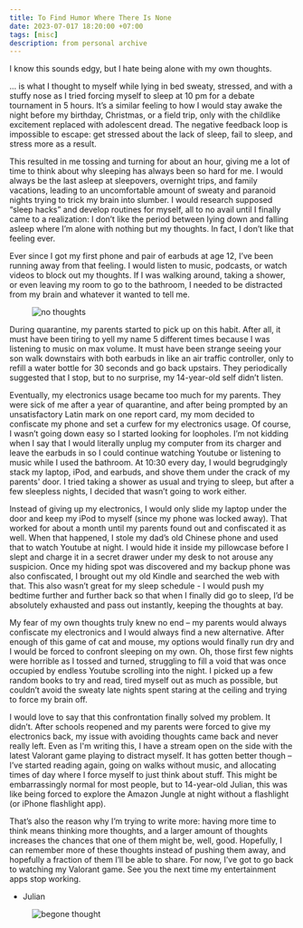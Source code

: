 ```yaml
---
title: To Find Humor Where There Is None
date: 2023-07-017 18:20:00 +07:00
tags: [misc]
description: from personal archive
---
```

I know this sounds edgy, but I hate being alone with my own thoughts.

… is what I thought to myself while lying in bed sweaty, stressed, and with a stuffy nose as I tried forcing myself to sleep at 10 pm for a debate tournament in 5 hours. It’s a similar feeling to how I would stay awake the night before my birthday, Christmas, or a field trip, only with the childlike excitement replaced with adolescent dread. The negative feedback loop is impossible to escape: get stressed about the lack of sleep, fail to sleep, and stress more as a result. 

This resulted in me tossing and turning for about an hour, giving me a lot of time to think about why sleeping has always been so hard for me. I would always be the last asleep at sleepovers, overnight trips, and family vacations, leading to an uncomfortable amount of sweaty and paranoid nights trying to trick my brain into slumber. I would research supposed “sleep hacks” and develop routines for myself, all to no avail until I finally came to a realization: I don’t like the period between lying down and falling asleep where I’m alone with nothing but my thoughts. In fact, I don’t like that feeling ever.

Ever since I got my first phone and pair of earbuds at age 12, I’ve been running away from that feeling. I would listen to music, podcasts, or watch videos to block out my thoughts. If I was walking around, taking a shower, or even leaving my room to go to the bathroom, I needed to be distracted from my brain and whatever it wanted to tell me.

<figure>
  <img src="https://zhaju.github.io/assets/thoughts/thoughts.jpg/" alt="no thoughts">
</figure>

During quarantine, my parents started to pick up on this habit. After all, it must have been tiring to yell my name 5 different times because I was listening to music on max volume. It must have been strange seeing your son walk downstairs with both earbuds in like an air traffic controller, only to refill a water bottle for 30 seconds and go back upstairs. They periodically suggested that I stop, but to no surprise, my 14-year-old self didn’t listen.

Eventually, my electronics usage became too much for my parents. They were sick of me after a year of quarantine, and after being prompted by an unsatisfactory Latin mark on one report card, my mom decided to confiscate my phone and set a curfew for my electronics usage. Of course, I wasn’t going down easy so I started looking for loopholes. I’m not kidding when I say that I would literally unplug my computer from its charger and leave the earbuds in so I could continue watching Youtube or listening to music while I used the bathroom. At 10:30 every day, I would begrudgingly stack my laptop, iPod, and earbuds, and shove them under the crack of my parents' door. I tried taking a shower as usual and trying to sleep, but after a few sleepless nights, I decided that wasn’t going to work either.

Instead of giving up my electronics, I would only slide my laptop under the door and keep my iPod to myself (since my phone was locked away). That worked for about a month until my parents found out and confiscated it as well. When that happened, I stole my dad’s old Chinese phone and used that to watch Youtube at night. I would hide it inside my pillowcase before I slept and charge it in a secret drawer under my desk to not arouse any suspicion. Once my hiding spot was discovered and my backup phone was also confiscated, I brought out my old Kindle and searched the web with that. This also wasn’t great for my sleep schedule - I would push my bedtime further and further back so that when I finally did go to sleep, I’d be absolutely exhausted and pass out instantly, keeping the thoughts at bay. 

My fear of my own thoughts truly knew no end – my parents would always confiscate my electronics and I would always find a new alternative. After enough of this game of cat and mouse, my options would finally run dry and I would be forced to confront sleeping on my own. Oh, those first few nights were horrible as I tossed and turned, struggling to fill a void that was once occupied by endless Youtube scrolling into the night. I picked up a few random books to try and read, tired myself out as much as possible, but couldn’t avoid the sweaty late nights spent staring at the ceiling and trying to force my brain off.

I would love to say that this confrontation finally solved my problem. It didn’t. After schools reopened and my parents were forced to give my electronics back, my issue with avoiding thoughts came back and never really left. Even as I'm writing this, I have a stream open on the side with the latest Valorant game playing to distract myself. It has gotten better though – I’ve started reading again, going on walks without music, and allocating times of day where I force myself to just think about stuff. This might be embarrassingly normal for most people, but to 14-year-old Julian, this was like being forced to explore the Amazon Jungle at night without a flashlight (or iPhone flashlight app).

That’s also the reason why I’m trying to write more: having more time to think means thinking more thoughts, and a larger amount of thoughts increases the chances that one of them might be, well, good. Hopefully, I can remember more of these thoughts instead of pushing them away, and hopefully a fraction of them I’ll be able to share. For now, I’ve got to go back to watching my Valorant game. See you the next time my entertainment apps stop working.

- Julian

<figure>
  <img src="https://zhaju.github.io/assets/thoughts/begone.png/" alt="begone thought">
</figure>